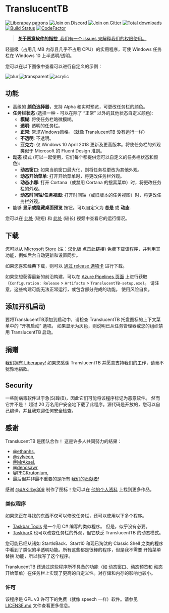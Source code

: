 ﻿# TranslucentTB

[![Liberapay patrons](https://img.shields.io/liberapay/patrons/TranslucentTB.svg)](https://liberapay.com/TranslucentTB/)
[![Join on Discord](https://discordapp.com/api/guilds/304387206552879116/widget.png?style=shield)][Discord]
[![Join on Gitter](https://badges.gitter.im/TranslucentTB/Lobby.svg)][Gitter]
[![Total downloads](https://img.shields.io/github/downloads/TranslucentTB/TranslucentTB/total.svg)](https://github.com/TranslucentTB/TranslucentTB/releases)
[![Build Status](https://dev.azure.com/sylve0n/TranslucentTB/_apis/build/status/TranslucentTB.TranslucentTB?branchName=develop)](https://dev.azure.com/sylve0n/TranslucentTB/_build/latest?definitionId=4&branchName=develop)
[![CodeFactor](https://www.codefactor.io/repository/github/translucenttb/translucenttb/badge/develop)](https://www.codefactor.io/repository/github/translucenttb/translucenttb/overview/develop)
> [**关于恶意软件的指控**, 我们有一个 issues 来解释我们的权限使用。](https://github.com/TranslucentTB/TranslucentTB/issues/350)


轻量级（占用几 MB 内存且几乎不占用 CPU）的实用程序，可使 Windows 任务栏在 Windows 10 上半透明/透明。

您可以在以下图像中查看可以进行自定义的示例：

![blur](https://i.imgur.com/r4ZJjnL.png) ![transparent](https://i.imgur.com/eLGTtwp.png) ![acrylic](https://i.imgur.com/M15IPJW.png)

## 功能

- 高级的 **颜色选择器**，支持 Alpha 和实时预览，可更改任务栏的颜色。
- **任务栏状态** (选择一种 - 可以在除了 “正常” 以外的其他状态自定义颜色):
  - **模糊**: 将使任务栏略微模糊。
  - **透明**: 透明的任务栏。
  - **正常**: 常规Windows风格。（就像 TranslucentTB 没有运行一样）
  - **不透明**: 不透明。
  - **亚克力**: 仅 Windows 10 April 2018 更新及更高版本。将使任务栏的外观类似于 Microsoft 的 Fluent Design 准则。
- **动态** 模式 (可以一起使用，它们每个都提供您可以自定义的任务栏状态和颜色):
  - **动态窗口**: 如果当前窗口最大化，则将任务栏更改为其他外观。
  - **动态开始菜单**: 打开开始菜单时，将更改任务栏外观。
  - **动态小娜**: 打开 Cortana（或禁用 Cortana 的搜索菜单）时，将更改任务栏的外观。
  - **动态时间轴/任务视图**: 打开时间轴（或旧版本的任务视图）时，将更改任务栏外观。
- 能够 **显示或隐藏桌面预览** 按钮。可以自定义为 **总是** 或 **动态**.

您可以在 [此处](https://gfycat.com/TidyFelineCrownofthornsstarfish) (较短) 和 [此处](https://gfycat.com/ConsciousCriminalDassie) (较长) 视频中查看它的运行情况。

## 下载

您可以从 [Microsoft Store](https://www.microsoft.com/store/apps/9PF4KZ2VN4W9) (注：[汉化版](https://www.microsoft.com/zh-cn/p/translucenttb-%E6%B1%89%E5%8C%96-by-tpxxn/9n5w18jc9bg2) 点击此链接) 免费下载该程序，并利用其功能，例如后台自动更新和设置同步。

如果您喜欢经典下载，则可以 [通过 release 选项卡](https://github.com/TranslucentTB/TranslucentTB/releases) 进行下载。

如果您想获得最新的前沿构建，可以在 [Azure Pipelines 页面](https://dev.azure.com/sylve0n/TranslucentTB/_build?definitionId=4) 上进行获取（`Configuration: Release` > `Artifacts` > `TranslucentTB-setup.exe`）。 请注意，这些构建可能无法正常运行，或包含部分完成的功能。 使用风险自负。

## 添加开机启动

要将TranslucentTB添加到启动中，请检查 TranslucentTB 托盘图标的上下文菜单中的 “开机启动” 选项。 如果显示为灰色，则说明已从任务管理器或您的组织禁用 TranslucentTB 启动。

## 捐赠

[我们拥有 Liberapay!](https://liberapay.com/TranslucentTB/) 如果您感谢 TranslucentTB 并愿意支持我们的工作，请毫不犹豫地捐款。

## Security

一些防病毒软件过于急(S)躁(B)，因此它们可能将该程序标记为恶意软件。 然而它并不是！ 超过 20 万名用户安全地下载了此程序。源代码是开放的，您可以自己编译，并且我欢迎任何安全检查。

## 感谢

TranslucentTB 是团队合作！ 这是许多人共同努力的结果：

- [@ethanhs](https://github.com/ethanhs),
- [@sylveon](https://github.com/sylveon),
- [@MrAksel](https://github.com/MrAksel),
- [@denosawr](https://github.com/denosawr),
- [@PFCKrutonium](https://github.com/PFCKrutonium),
- 最后但并非最不重要的是所有 [我们的贡献者](https://github.com/TranslucentTB/TranslucentTB/graphs/contributors)!

感谢 [@dAKirby309](https://github.com/dAKirby309) 制作了图标！您可以在 [他的个人资料](https://dakirby309.deviantart.com/) 上找到更多作品。

### 类似程序

如果您正在寻找的东西不仅可以修改任务栏，还可以使用以下多个程序。

- [Taskbar Tools](https://github.com/Elestriel/TaskbarTools) 是一个用 C# 编写的类似程序。 但是，似乎没有必要。
- [TaskbarX](https://github.com/ChrisAnd1998/TaskbarX) 也可以改变任务栏的外观，但它缺乏 TranslucentTB 的动态模式。

您可能已经从诸如 StartIsBack、Start10 和现已淘汰的 Classic Shell 之类的程序中看到了类似的半透明功能。所有这些都是很棒的程序，但是我不需要 开始菜单替换 功能，所以我写了这个程序。

TranslucentTB 还通过这些程序所不具备的功能（如 动态窗口、动态预览和 动态开始菜单）在任务栏上实现了更高的自定义性。对存储和内存的影响也较小。

### 许可

该程序是 GPL v3 许可下的免费（就像 speech 一样）软件。请参见 [LICENSE.md](LICENSE.md) 文件查看更多信息。

[Discord]: https://discord.gg/TranslucentTB
[Gitter]: https://gitter.im/TranslucentTB/Lobby

